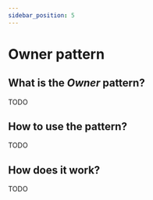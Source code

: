```yaml
---
sidebar_position: 5
---
```


# Owner pattern

## What is the _Owner_ pattern?

TODO

## How to use the pattern?

TODO

## How does it work?

TODO

